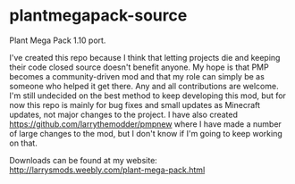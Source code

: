 # plantmegapack-source
Plant Mega Pack 1.10 port.

I've created this repo because I think that letting projects die and keeping their code closed source doesn't benefit anyone. My hope is that PMP becomes a community-driven mod and that my role can simply be as someone who helped it get there. Any and all contributions are welcome. I'm still undecided on the best method to keep developing this mod, but for now this repo is mainly for bug fixes and small updates as Minecraft updates, not major changes to the project. I have also created https://github.com/larrythemodder/pmpnew where I have made a number of large changes to the mod, but I don't know if I'm going to keep working on that.

Downloads can be found at my website: http://larrysmods.weebly.com/plant-mega-pack.html
